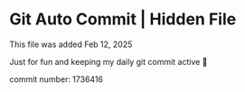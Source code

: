 # Git Auto Commit | Hidden File

This file was added Feb 12, 2025

Just for fun and keeping my daily git commit active 🤪

commit number: 1736416
